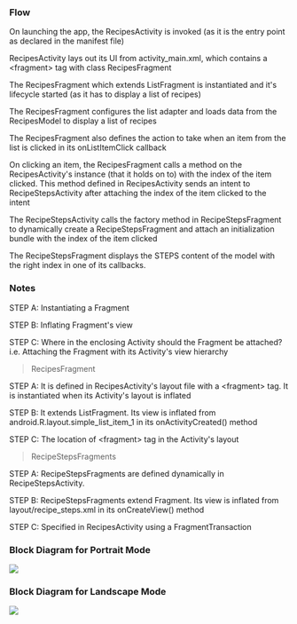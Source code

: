 ### Flow

On launching the app, the RecipesActivity is invoked (as it is the entry point as declared in the manifest file)

RecipesActivity lays out its UI from activity_main.xml, which contains a \<fragment\> tag with class RecipesFragment

The RecipesFragment which extends ListFragment is instantiated and it's lifecycle started
(as it has to display a list of recipes)

The RecipesFragment configures the list adapter and loads data from the RecipesModel to display a list of recipes

The RecipesFragment also defines the action to take when an item from the list is clicked in its
 onListItemClick callback

On clicking an item, the RecipesFragment calls a method on the RecipesActivity's instance (that it holds on to) with the
index of the item clicked. This method defined in RecipesActivity sends an intent to RecipeStepsActivity after
attaching the index of the item clicked to the intent

The RecipeStepsActivity calls the factory method in RecipeStepsFragment to dynamically create a RecipeStepsFragment
and attach an initialization bundle with the index of the item clicked

The RecipeStepsFragment displays the STEPS content of the model with the right index in one of its callbacks.

### Notes

STEP A: Instantiating a Fragment

STEP B: Inflating Fragment's view

STEP C: Where in the enclosing Activity should the Fragment be attached? i.e. Attaching the Fragment with its Activity's view hierarchy

> RecipesFragment

STEP A:
It is defined in RecipesActivity's layout file with a \<fragment\> tag.
It is instantiated when its Activity's layout is inflated

STEP B:
It extends ListFragment.
Its view is inflated from android.R.layout.simple_list_item_1 in its onActivityCreated() method

STEP C:
The location of \<fragment\> tag in the Activity's layout


> RecipeStepsFragments

STEP A:
RecipeStepsFragments are defined dynamically in RecipeStepsActivity.

STEP B:
RecipeStepsFragments extend Fragment.
Its view is inflated from layout/recipe_steps.xml in its onCreateView() method

STEP C:
Specified in RecipesActivity using a FragmentTransaction


### Block Diagram for Portrait Mode

![](https://github.com/gruprog/Android-Examples/tree/master/Fragments/List-DetailView-Fragments/block%20diagrams/PortraitMode.jpg)


### Block Diagram for Landscape Mode

![](https://github.com/gruprog/Android-Examples/tree/master/Fragments/List-DetailView-Fragments/block%20diagrams/LandscapeMode.jpg)

